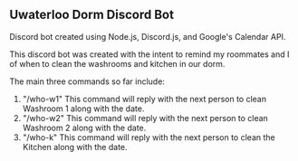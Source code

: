 ## Uwaterloo Dorm Discord Bot

Discord bot created using Node.js, Discord.js, and Google's Calendar API.

This discord bot was created with the intent to remind my roommates and I
of when to clean the washrooms and kitchen in our dorm.

The main three commands so far include:

1. "/who-w1" This command will reply with the next person to clean Washroom 1 along with the date.
2. "/who-w2" This command will reply with the next person to clean Washroom 2 along with the date.
3. "/who-k" This command will reply with the next person to clean the Kitchen along with the date.
